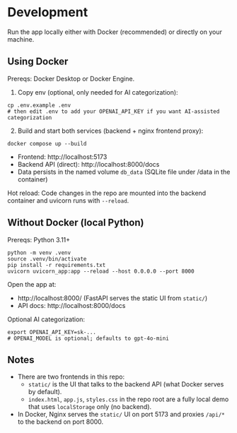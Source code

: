 # Development

Run the app locally either with Docker (recommended) or directly on your machine.

## Using Docker

Prereqs: Docker Desktop or Docker Engine.

1) Copy env (optional, only needed for AI categorization):

```
cp .env.example .env
# then edit .env to add your OPENAI_API_KEY if you want AI-assisted categorization
```

2) Build and start both services (backend + nginx frontend proxy):

```
docker compose up --build
```

- Frontend: http://localhost:5173
- Backend API (direct): http://localhost:8000/docs
- Data persists in the named volume `db_data` (SQLite file under /data in the container)

Hot reload: Code changes in the repo are mounted into the backend container and uvicorn runs with `--reload`.

## Without Docker (local Python)

Prereqs: Python 3.11+

```
python -m venv .venv
source .venv/bin/activate
pip install -r requirements.txt
uvicorn uvicorn_app:app --reload --host 0.0.0.0 --port 8000
```

Open the app at:

- http://localhost:8000/ (FastAPI serves the static UI from `static/`)
- API docs: http://localhost:8000/docs

Optional AI categorization:

```
export OPENAI_API_KEY=sk-...
# OPENAI_MODEL is optional; defaults to gpt-4o-mini
```

## Notes
- There are two frontends in this repo:
  - `static/` is the UI that talks to the backend API (what Docker serves by default).
  - `index.html`, `app.js`, `styles.css` in the repo root are a fully local demo that uses `localStorage` only (no backend).
- In Docker, Nginx serves the `static/` UI on port 5173 and proxies `/api/*` to the backend on port 8000.